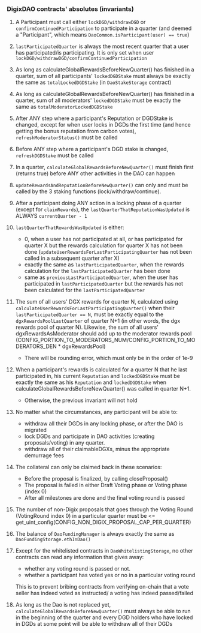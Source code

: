 ### DigixDAO contracts' absolutes (invariants)

1. A Participant must call either `lockDGD/withdrawDGD` or `confirmContinuedParticipation` to participate in a quarter (and deemed a "Participant", which means `DaoCommon.isParticipant(user) == true`)

1. `lastParticipatedQuarter` is always the most recent quarter that a user has participated/is participating. It is only set when user `lockDGD/withdrawDGD/confirmContinuedParticipation`

1. As long as calculateGlobalRewardsBeforeNewQuarter() has finished in a quarter, sum of all participants' `lockedDGDStake` must always be exactly the same as `totalLockedDGDStake` (in `DaoStakeStorage` contract)

1. As long as calculateGlobalRewardsBeforeNewQuarter() has finished in a quarter, sum of all moderators' `lockedDGDStake` must be exactly the same as `totalModeratorLockedDGDStake`

1. After ANY step where a participant's Reputation or DGDStake is changed, except for when user locks in DGDs the first time (and hence getting the bonus reputation from carbon votes), `refreshModeratorStatus()` must be called

1. Before ANY step where a participant's DGD stake is changed, `refreshDGDStake` must be called

1. In a quarter, `calculateGlobalRewardsBeforeNewQuarter()` must finish first (returns true) before ANY other activities in the DAO can happen

1. `updateRewardsAndReputationBeforeNewQuarter()` can only and must be called by the 3 staking functions (lock/withdraw/continue).

1. After a participant doing ANY action in a locking phase of a quarter (except for `claimRewards`), the `lastQuarterThatReputationWasUpdated` is ALWAYS `currentQuarter - 1`

1. `lastQuarterThatRewardsWasUpdated` is either:
    * 0, when a user has not participated at all, or has participated for quarter X but the rewards calculation for quarter X has not been done (`updateUserRewardsForLastParticipatingQuarter` has not been called in a subsequent quarter after X)
    * exactly the same as `lastParticipatedQuarter`, when the rewards calculation for the `lastParticipatedQuarter` has been done
    * same as `previousLastParticipatedQuarter`, when the user has participated in `lastParticipatedQuarter` but the rewards has not been calculated for the `lastParticipatedQuarter`

1. The sum of all users' DGX rewards for quarter N, calculated using `calculateUserRewardsForLastParticipatingQuarter()` when their `lastParticipatedQuarter == N`, must be exactly equal to the `dgxRewardsPoolLastQuarter` of quarter N+1 (in other words, the dgx rewards pool of quarter N). Likewise, the sum of all users' dgxRewardsAsModerator should add up to the
moderator rewards pool (CONFIG_PORTION_TO_MODERATORS_NUM/CONFIG_PORTION_TO_MODERATORS_DEN * dgxRewardsPool)
    * There will be rounding error, which must only be in the order of 1e-9

1. When a participant's rewards is calculated for a quarter N that he last participated in, his current `Reputation` and `lockedDGDStake` must be exactly the same as his `Reputation` and `lockedDGDStake` when calculateGlobalRewardsBeforeNewQuarter() was called in quarter N+1.
    * Otherwise, the previous invariant will not hold

1. No matter what the circumstances, any participant will be able to:
    - withdraw all their DGDs in any locking phase, or after the DAO is migrated
    - lock DGDs and participate in DAO activities (creating proposals/voting) in any quarter.
    - withdraw all of their claimableDGXs, minus the appropriate demurrage fees

1. The collateral can only be claimed back in these scenarios:
    * Before the proposal is finalized, by calling closeProposal()
    * The proposal is failed in either Draft Voting phase or Voting phase (index 0)
    * After all milestones are done and the final voting round is passed

1. The number of non-Digix proposals that goes through the Voting Round (VotingRound index 0) in a particular quarter must be <= get_uint_config(CONFIG_NON_DIGIX_PROPOSAL_CAP_PER_QUARTER)

1. The balance of `DaoFundingManager` is always exactly the same as `DaoFundingStorage.ethInDao()`

1. Except for the whitelisted contracts in `DaoWhitelistingStorage`, no other contracts can read any information that gives away:
    * whether any voting round is passed or not.
    * whether a participant has voted yes or no in a particular voting round

    This is to prevent bribing contracts from verifying on-chain that a vote seller has indeed voted as instructed/ a voting has indeed passed/failed

1. As long as the Dao is not replaced yet, `calculateGlobalRewardsBeforeNewQuarter()` must always be able to run in the beginning of the quarter and every DGD holders who have locked in DGDs at some point will be able to withdraw all of their DGDs
